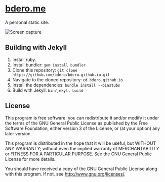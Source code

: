 [bdero.me](http://bdero.me)
===========================
A personal static site.

![Screen capture](https://i.imgur.com/uFuPBJ7.png)


Building with Jekyll
--------------------
1. Install ruby.
2. Install bundler: `gem install bundler`
3. Clone this repository: `git clone https://github.com/bdero/bdero.github.io.git`
4. Navigate to the cloned repository: `cd bdero.github.io`
5. Install the dependencies: `bundle install --binstubs`
6. Build with Jekyll: `bin/jekyll build`


License
-------
This program is free software: you can redistribute it and/or modify
it under the terms of the GNU General Public License as published by
the Free Software Foundation, either version 3 of the License, or
(at your option) any later version.

This program is distributed in the hope that it will be useful,
but WITHOUT ANY WARRANTY; without even the implied warranty of
MERCHANTABILITY or FITNESS FOR A PARTICULAR PURPOSE.  See the
GNU General Public License for more details.

You should have received a copy of the GNU General Public License
along with this program.  If not, see <http://www.gnu.org/licenses/>.
